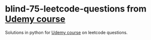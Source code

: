 # blind-75-leetcode-questions from [Udemy course](https://www.udemy.com/course/blind-75-leetcode-questions-ace-algorithms-coding-interview)

Solutions in python for [Udemy course](https://www.udemy.com/course/blind-75-leetcode-questions-ace-algorithms-coding-interview) on leetcode questions.
